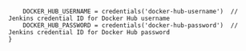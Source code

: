         DOCKER_HUB_USERNAME = credentials('docker-hub-username')  // Jenkins credential ID for Docker Hub username
        DOCKER_HUB_PASSWORD = credentials('docker-hub-password')  // Jenkins credential ID for Docker Hub password
    }
